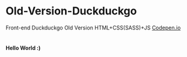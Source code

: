 # Old-Version-Duckduckgo
 Front-end Duckduckgo Old Version HTML+CSS(SASS)+JS 
 <a href="https://codepen.io/ahmetsedr/pen/wvjZrVe">Codepen.io</a><br><br>
 <h4>Hello World :)</h4>
